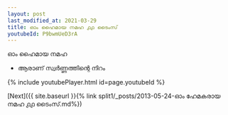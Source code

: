 ```yaml
---
layout: post
last_modified_at: 2021-03-29
title: ഓം ഹൈമായ നമഹ ൧൧ ടൈംസ്
youtubeId: P9bwmUeD3rA
---
```

 
 
 ഓം ഹൈമായ നമഹ 
 
 -  ആരാണ് സ്വർണ്ണത്തിന്റെ നിറം 
 
  
 
  
 
 
 
 
 
 


{% include youtubePlayer.html id=page.youtubeId %}
 
[Next]({{ site.baseurl }}{% link  split1/_posts/2013-05-24-ഓം ഹേമകരായ നമഹ ൧൧ ടൈംസ്.md%})
 
